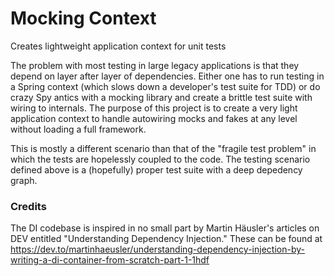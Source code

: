 # Mocking Context
Creates lightweight application context for unit tests

The problem with most testing in large legacy applications is that they depend on layer after layer of dependencies.  Either one has to run testing in a Spring context (which slows down a developer's test suite for TDD) or do crazy Spy antics with a mocking library and create a brittle test suite with wiring to internals.  The purpose of this project is to create a very light application context to handle autowiring mocks and fakes at any level without loading a full framework.

This is mostly a different scenario than that of the "fragile test problem" in which the tests are hopelessly coupled to the code.  The testing scenario defined above is a (hopefully) proper test suite with a deep depedency graph. 


### Credits
The DI codebase is inspired in no small part by Martin Häusler's articles on DEV entitled "Understanding Dependency Injection."  These can be found at https://dev.to/martinhaeusler/understanding-dependency-injection-by-writing-a-di-container-from-scratch-part-1-1hdf

